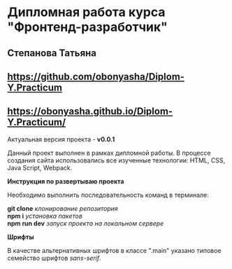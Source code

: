 # Дипломная работа курса "Фронтенд-разработчик"
## Степанова Татьяна  
## https://github.com/obonyasha/Diplom-Y.Practicum
## https://obonyasha.github.io/Diplom-Y.Practicum/

Актуальная версия проекта - **v0.0.1**  

Данный проект выполнен в рамках дипломной работы. В процессе создания сайта использовались все изученные технологии: HTML, CSS,  Java Script, Webpack.

**Инструкция по развертываю проекта**

Необходимо выполнить последовательность команд в терминале:

**git clone** *клонирование репозитория*  
**npm i** *установка пакетов*  
**npm run dev** *запуск проекта на локальном сервере*

**Шрифты**

В качестве альтернативных шрифтов в классе ".main" указано типовое семейство шрифтов *sans-serif*.

